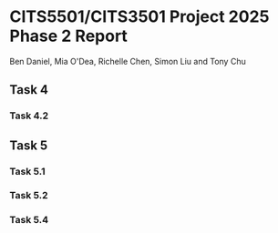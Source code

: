 # CITS5501/CITS3501 Project 2025 Phase 2 Report
Ben Daniel, Mia O'Dea, Richelle Chen, Simon Liu and Tony Chu

## Task 4
### Task 4.2
## Task 5
### Task 5.1
### Task 5.2
### Task 5.4
